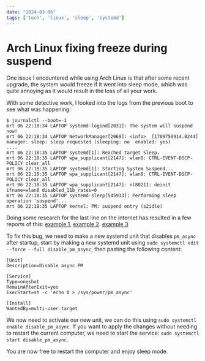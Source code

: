 ```yaml
---
date: "2024-03-06"
tags: ['tech', 'linux', 'sleep', 'systemd']
---
```


# Arch Linux fixing freeze during suspend

One issue I encountered while using Arch Linux is that after some recent upgrade, the system would freeze if it went into sleep mode, which was quite annoying as it would result in the loss of all your work.

With some detective work, I looked into the logs from the previous boot to see what was happening:

```text
$ journalctl --boot=-1
mrt 06 22:18:34 LAPTOP systemd-logind[2031]: The system will suspend now!
mrt 06 22:18:34 LAPTOP NetworkManager[2069]: <info>  [1709759914.0244] manager: sleep: sleep requested (sleeping: no  enabled: yes)
....
mrt 06 22:18:35 LAPTOP systemd[1]: Reached target Sleep.
mrt 06 22:18:35 LAPTOP wpa_supplicant[2147]: wlan0: CTRL-EVENT-DSCP-POLICY clear_all
mrt 06 22:18:35 LAPTOP systemd[1]: Starting System Suspend...
mrt 06 22:18:35 LAPTOP wpa_supplicant[2147]: wlan0: CTRL-EVENT-DSCP-POLICY clear_all
mrt 06 22:18:35 LAPTOP wpa_supplicant[2147]: nl80211: deinit ifname=wlan0 disabled_11b_rates=0
mrt 06 22:18:35 LAPTOP systemd-sleep[545933]: Performing sleep operation 'suspend'...
mrt 06 22:18:35 LAPTOP kernel: PM: suspend entry (s2idle)
```

Doing some research for the last line on the internet has resulted in a few reports of this: [example 1](https://bugs.debian.org/cgi-bin/bugreport.cgi?bug=783638), [example 2](https://askubuntu.com/questions/1215415/what-might-pm-trace-do-that-would-fix-a-suspend-resume-issue). [example 3](https://bbs.archlinux.org/viewtopic.php?id=290523)

To fix this bug, we need to make a new systemd unit that disables `pm_async` after startup, start by making a new systemd unit using `sudo systemctl edit --force --full disable_pm_async`, then pasting the following content:

```systemd
[Unit]
Description=Disable async PM

[Service]
Type=oneshot
RemainAfterExit=yes
ExecStart=sh -c 'echo 0 > /sys/power/pm_async'

[Install]
WantedBy=multi-user.target
```

We now need to activate our new unit, we can do this using `sudo systemctl enable disable_pm_async`. If you want to apply the changes without needing to restart the current computer, we need to start the service: `sudo systemctl start disable_pm_async`.

You are now free to restart the computer and enjoy sleep mode.
